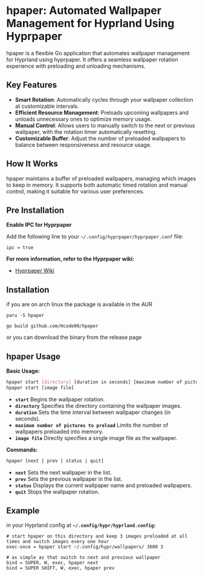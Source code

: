 # hpaper: Automated Wallpaper Management for Hyprland Using Hyprpaper

hpaper is a flexible Go application that automates wallpaper management for Hyprland using hyprpaper. It offers a seamless wallpaper rotation experience with  preloading and unloading mechanisms.

## Key Features

- **Smart Rotation**: Automatically cycles through your wallpaper collection at customizable intervals.
- **Efficient Resource Management**: Preloads upcoming wallpapers and unloads unnecessary ones to optimize memory usage.
- **Manual Control**: Allows users to manually switch to the next or previous wallpaper, with the rotation timer automatically resetting.
- **Customizable Buffer**: Adjust the number of preloaded wallpapers to balance between responsiveness and resource usage.

## How It Works

hpaper maintains a buffer of preloaded wallpapers, managing which images to keep in memory. It supports both automatic timed rotation and manual control, making it suitable for various user preferences.

## Pre Installation
**Enable IPC for Hyprpaper**

Add the following line to your `~/.config/hyprpaper/hyprpaper.conf` file:
```
ipc = true
```
**For more information, refer to the Hyprpaper wiki:**

- [Hyprpaper Wiki](https://wiki.hyprland.org/Hypr-Ecosystem/hyprpaper/)


## Installation
if you are on arch linux the package is available in the AUR

```fish
paru -S hpaper
```

```fish
go build github.com/Hcode00/hpaper
```


or you can download the binary from the release page


## hpaper Usage


**Basic Usage:**

```bash
hpaper start [directory] [duration in seconds] [maximum number of pictures to preload]
hpaper start [image file]
```
* **`start`** Begins the wallpaper rotation.
* **`directory`** Specifies the directory containing the wallpaper images.
* **`duration`** Sets the time interval between wallpaper changes (in seconds).
* **`maximum number of pictures to preload`** Limits the number of wallpapers preloaded into memory.
* **`image file`** Directly specifies a single image file as the wallpaper.

**Commands:**
```bash
hpaper [next | prev | status | quit]
```
* **`next`** Sets the next wallpaper in the list.
* **`prev`** Sets the previous wallpaper in the list.
* **`status`** Displays the current wallpaper name and preloaded wallpapers.
* **`quit`** Stops the wallpaper rotation.

## Example
in your Hyprland config at **`~/.config/hypr/hyprland.config`:**

```hyprlang
# start hpaper on this directory and keep 3 images preloaded at all times and switch images every one hour
exec-once = hpaper start ~/.config/hypr/wallpapers/ 3600 3

# as simple as that switch to next and previous wallpaper
bind = SUPER, W, exec, hpaper next
bind = SUPER SHIFT, W, exec, hpaper prev
```
